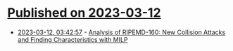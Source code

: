 # [Published on 2023-03-12](index.md)

* [2023-03-12, 03:42:57](https://lobste.rs/s/chrqgl/analysis_ripemd_160_new_collision) - [Analysis of RIPEMD-160: New Collision Attacks and Finding Characteristics with MILP](https://eprint.iacr.org/2023/277.pdf)

